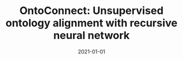 ---
title: 'OntoConnect: Unsupervised ontology alignment with recursive neural network'
collection: publications
permalink: /publication/2021-Proceedings of the ACM Symposium on Applied Computing-OntoConnect-Unsupervised.md
excerpt: 'J. Chakraborty, S.K. Bansal, L. Virgili, K. Konar, B. Yaman'
date: 2021-01-01
venue: 'Proceedings of the ACM Symposium on Applied Computing'
link: 'https://doi.org/10.1145/3412841.3442059'
location: 'Arizona State University, School of Computing, Informatics, Decision Systems Engineering, Tempe, AZ, United States, Department of Information Engineering, Polytechnic University of Marche, Ancona, Italy, Media.net, Mumbai, India, Adapt Centre, Dublin City University, Dublin, Ireland'
---